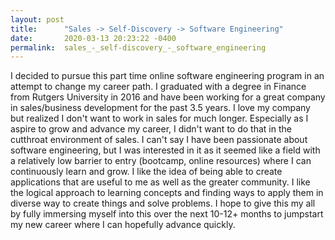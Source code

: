 ```yaml
---
layout: post
title:      "Sales -> Self-Discovery -> Software Engineering"
date:       2020-03-13 20:23:22 -0400
permalink:  sales_-_self-discovery_-_software_engineering
---
```



I decided to pursue this part time online software engineering program in an attempt to change my career path. I graduated with a degree in Finance from Rutgers University in 2016 and have been working for a great company in sales/business development for the past 3.5 years. I love my company but realized I don't want to work in sales for much longer. Especially as I aspire to grow and advance my career, I didn't want to do that in the cutthroat environment of sales. I can't say I have been passionate about software engineering, but I was interested in it as it seemed like a field with a relatively low barrier to entry (bootcamp, online resources) where I can continuously learn and grow. I like the idea of being able to create applications that are useful to me as well as the greater community. I like the logical approach to learning concepts and finding ways to apply them in diverse way to create things and solve problems. I hope to give this my all by fully immersing myself into this over the next 10-12+ months to jumpstart my new career where I can hopefully advance quickly. 
